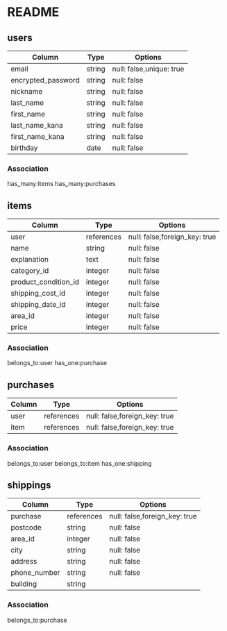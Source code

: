 # README

## users

|Column                   |Type    |Options                   |
|-------------------------|--------|--------------------------|
|email                    | string | null: false,unique: true |
|encrypted_password       | string | null: false              |
|nickname                 | string | null: false              |
|last_name                | string | null: false              |
|first_name               | string | null: false              |
|last_name_kana           | string | null: false              |
|first_name_kana          | string | null: false              |
|birthday                 | date   | null: false              |


### Association
has_many:items
has_many:purchases


## items

|Column                   |Type       |Options                        |
|-------------------------|---------  |-------------------------------|
|user                     |references |null: false,foreign_key: true  |
|name                     |string     |null: false                    |
|explanation              |text       |null: false                    |
|category_id              |integer    |null: false                    |
|product_condition_id     |integer    |null: false                    |
|shipping_cost_id         |integer    |null: false                    |
|shipping_date_id         |integer    |null: false                    |
|area_id                  |integer    |null: false                    |
|price                    |integer    |null: false                    |


### Association
belongs_to:user
has_one:purchase


## purchases

|Column|Type      |Options                       |
|----- |----------|------------------------------|
|user  |references|null: false,foreign_key: true |
|item  |references|null: false,foreign_key: true |
 

### Association
belongs_to:user
belongs_to:item
has_one:shipping


## shippings

|Column        |Type       |Options                       |
|--------------|--------   |------------------------------|
|purchase      |references |null: false,foreign_key: true |
|postcode      |string     |null: false                   |
|area_id       |integer    |null: false                   |
|city          |string     |null: false                   |
|address       |string     |null: false                   |
|phone_number  |string     |null: false                   |
|building      |string     |                              |


### Association
belongs_to:purchase




